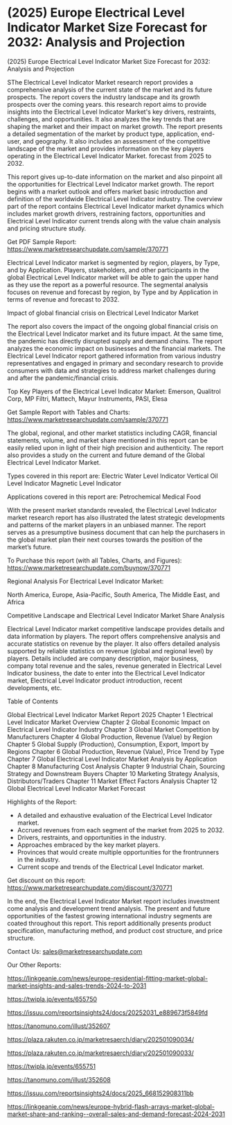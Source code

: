 # (2025) Europe Electrical Level Indicator Market Size Forecast for 2032: Analysis and Projection
(2025) Europe Electrical Level Indicator Market Size Forecast for 2032: Analysis and Projection

SThe Electrical Level Indicator Market research report provides a comprehensive analysis of the current state of the market and its future prospects. The report covers the industry landscape and its growth prospects over the coming years. this research report aims to provide insights into the Electrical Level Indicator Market's key drivers, restraints, challenges, and opportunities. It also analyzes the key trends that are shaping the market and their impact on market growth. The report presents a detailed segmentation of the market by product type, application, end-user, and geography. It also includes an assessment of the competitive landscape of the market and provides information on the key players operating in the Electrical Level Indicator Market. forecast from 2025 to 2032.

This report gives up-to-date information on the market and also pinpoint all the opportunities for Electrical Level Indicator market growth. The report begins with a market outlook and offers market basic introduction and definition of the worldwide Electrical Level Indicator industry. The overview part of the report contains Electrical Level Indicator market dynamics which includes market growth drivers, restraining factors, opportunities and Electrical Level Indicator current trends along with the value chain analysis and pricing structure study.

Get PDF Sample Report: https://www.marketresearchupdate.com/sample/370771

Electrical Level Indicator market is segmented by region, players, by Type, and by Application. Players, stakeholders, and other participants in the global Electrical Level Indicator market will be able to gain the upper hand as they use the report as a powerful resource. The segmental analysis focuses on revenue and forecast by region, by Type and by Application in terms of revenue and forecast to 2032.

Impact of global financial crisis on Electrical Level Indicator Market

The report also covers the impact of the ongoing global financial crisis on the Electrical Level Indicator market and its future impact. At the same time, the pandemic has directly disrupted supply and demand chains. The report analyzes the economic impact on businesses and the financial markets. The Electrical Level Indicator report gathered information from various industry representatives and engaged in primary and secondary research to provide consumers with data and strategies to address market challenges during and after the pandemic/financial crisis.

Top Key Players of the Electrical Level Indicator Market:
Emerson, Qualitrol Corp, MP Filtri, Mattech, Mayur Instruments, PASI, Elesa


Get Sample Report with Tables and Charts: https://www.marketresearchupdate.com/sample/370771

The global, regional, and other market statistics including CAGR, financial statements, volume, and market share mentioned in this report can be easily relied upon in light of their high precision and authenticity. The report also provides a study on the current and future demand of the Global Electrical Level Indicator Market.

Types covered in this report are:
Electric Water Level Indicator
Vertical Oil Level Indicator
Magnetic Level Indicator


Applications covered in this report are:
Petrochemical
Medical
Food


With the present market standards revealed, the Electrical Level Indicator market research report has also illustrated the latest strategic developments and patterns of the market players in an unbiased manner. The report serves as a presumptive business document that can help the purchasers in the global market plan their next courses towards the position of the market’s future.

To Purchase this report (with all Tables, Charts, and Figures): https://www.marketresearchupdate.com/buynow/370771

Regional Analysis For Electrical Level Indicator Market:

North America, Europe, Asia-Pacific, South America, The Middle East, and Africa

Competitive Landscape and Electrical Level Indicator Market Share Analysis

Electrical Level Indicator market competitive landscape provides details and data information by players. The report offers comprehensive analysis and accurate statistics on revenue by the player. It also offers detailed analysis supported by reliable statistics on revenue (global and regional level) by players. Details included are company description, major business, company total revenue and the sales, revenue generated in Electrical Level Indicator business, the date to enter into the Electrical Level Indicator market, Electrical Level Indicator product introduction, recent developments, etc.

Table of Contents

Global Electrical Level Indicator Market Report 2025
Chapter 1 Electrical Level Indicator Market Overview
Chapter 2 Global Economic Impact on Electrical Level Indicator Industry
Chapter 3 Global Market Competition by Manufacturers
Chapter 4 Global Production, Revenue (Value) by Region
Chapter 5 Global Supply (Production), Consumption, Export, Import by Regions
Chapter 6 Global Production, Revenue (Value), Price Trend by Type
Chapter 7 Global Electrical Level Indicator Market Analysis by Application
Chapter 8 Manufacturing Cost Analysis
Chapter 9 Industrial Chain, Sourcing Strategy and Downstream Buyers
Chapter 10 Marketing Strategy Analysis, Distributors/Traders
Chapter 11 Market Effect Factors Analysis
Chapter 12 Global Electrical Level Indicator Market Forecast

Highlights of the Report:

- A detailed and exhaustive evaluation of the Electrical Level Indicator market.
- Accrued revenues from each segment of the market from 2025 to 2032.
- Drivers, restraints, and opportunities in the industry.
- Approaches embraced by the key market players.
- Provinces that would create multiple opportunities for the frontrunners in the industry.
- Current scope and trends of the Electrical Level Indicator market.

Get discount on this report: https://www.marketresearchupdate.com/discount/370771

In the end, the Electrical Level Indicator Market report includes investment come analysis and development trend analysis. The present and future opportunities of the fastest growing international industry segments are coated throughout this report. This report additionally presents product specification, manufacturing method, and product cost structure, and price structure.

Contact Us:
sales@marketresearchupdate.com

Our Other Reports:

https://linkgeanie.com/news/europe-residential-fitting-market-global-market-insights-and-sales-trends-2024-to-2031

https://twipla.jp/events/655750

https://issuu.com/reportsinsights24/docs/20252031_e889673f5849fd

https://tanomuno.com/illust/352607

https://plaza.rakuten.co.jp/marketresaerch/diary/202501090034/

https://plaza.rakuten.co.jp/marketresaerch/diary/202501090033/

https://twipla.jp/events/655751

https://tanomuno.com/illust/352608

https://issuu.com/reportsinsights24/docs/2025_668152908311bb

https://linkgeanie.com/news/europe-hybrid-flash-arrays-market-global-market-share-and-ranking--overall-sales-and-demand-forecast-2024-2031
